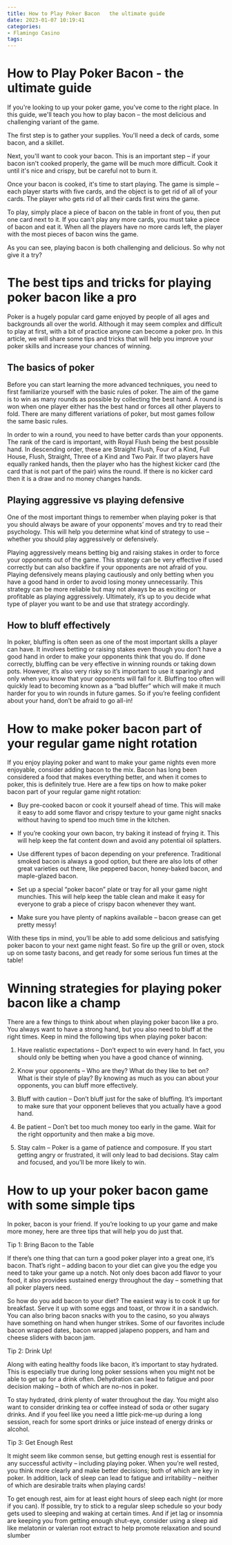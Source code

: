 ```yaml
---
title: How to Play Poker Bacon   the ultimate guide
date: 2023-01-07 10:19:41
categories:
- Flamingo Casino
tags:
---
```



#  How to Play Poker Bacon - the ultimate guide

If you're looking to up your poker game, you've come to the right place. In this guide, we'll teach you how to play bacon – the most delicious and challenging variant of the game.

The first step is to gather your supplies. You'll need a deck of cards, some bacon, and a skillet.

Next, you'll want to cook your bacon. This is an important step – if your bacon isn't cooked properly, the game will be much more difficult. Cook it until it's nice and crispy, but be careful not to burn it.

Once your bacon is cooked, it's time to start playing. The game is simple – each player starts with five cards, and the object is to get rid of all of your cards. The player who gets rid of all their cards first wins the game.

To play, simply place a piece of bacon on the table in front of you, then put one card next to it. If you can't play any more cards, you must take a piece of bacon and eat it. When all the players have no more cards left, the player with the most pieces of bacon wins the game.

As you can see, playing bacon is both challenging and delicious. So why not give it a try?

#  The best tips and tricks for playing poker bacon like a pro

Poker is a hugely popular card game enjoyed by people of all ages and backgrounds all over the world. Although it may seem complex and difficult to play at first, with a bit of practice anyone can become a poker pro. In this article, we will share some tips and tricks that will help you improve your poker skills and increase your chances of winning.

## The basics of poker

Before you can start learning the more advanced techniques, you need to first familiarize yourself with the basic rules of poker. The aim of the game is to win as many rounds as possible by collecting the best hand. A round is won when one player either has the best hand or forces all other players to fold. There are many different variations of poker, but most games follow the same basic rules.

In order to win a round, you need to have better cards than your opponents. The rank of the card is important, with Royal Flush being the best possible hand. In descending order, these are Straight Flush, Four of a Kind, Full House, Flush, Straight, Three of a Kind and Two Pair. If two players have equally ranked hands, then the player who has the highest kicker card (the card that is not part of the pair) wins the round. If there is no kicker card then it is a draw and no money changes hands.

## Playing aggressive vs playing defensive

One of the most important things to remember when playing poker is that you should always be aware of your opponents’ moves and try to read their psychology. This will help you determine what kind of strategy to use – whether you should play aggressively or defensively.

Playing aggressively means betting big and raising stakes in order to force your opponents out of the game. This strategy can be very effective if used correctly but can also backfire if your opponents are not afraid of you. Playing defensively means playing cautiously and only betting when you have a good hand in order to avoid losing money unnecessarily. This strategy can be more reliable but may not always be as exciting or profitable as playing aggressively. Ultimately, it’s up to you decide what type of player you want to be and use that strategy accordingly.

## How to bluff effectively

In poker, bluffing is often seen as one of the most important skills a player can have. It involves betting or raising stakes even though you don’t have a good hand in order to make your opponents think that you do. If done correctly, bluffing can be very effective in winning rounds or taking down pots. However, it’s also very risky so it’s important to use it sparingly and only when you know that your opponents will fall for it. Bluffing too often will quickly lead to becoming known as a “bad bluffer” which will make it much harder for you to win rounds in future games. So if you’re feeling confident about your hand, don’t be afraid to go all-in!

#  How to make poker bacon part of your regular game night rotation

If you enjoy playing poker and want to make your game nights even more enjoyable, consider adding bacon to the mix. Bacon has long been considered a food that makes everything better, and when it comes to poker, this is definitely true. Here are a few tips on how to make poker bacon part of your regular game night rotation:

* Buy pre-cooked bacon or cook it yourself ahead of time. This will make it easy to add some flavor and crispy texture to your game night snacks without having to spend too much time in the kitchen.

* If you’re cooking your own bacon, try baking it instead of frying it. This will help keep the fat content down and avoid any potential oil splatters.

* Use different types of bacon depending on your preference. Traditional smoked bacon is always a good option, but there are also lots of other great varieties out there, like peppered bacon, honey-baked bacon, and maple-glazed bacon.

* Set up a special “poker bacon” plate or tray for all your game night munchies. This will help keep the table clean and make it easy for everyone to grab a piece of crispy bacon whenever they want.

* Make sure you have plenty of napkins available – bacon grease can get pretty messy!

With these tips in mind, you’ll be able to add some delicious and satisfying poker bacon to your next game night feast. So fire up the grill or oven, stock up on some tasty bacons, and get ready for some serious fun times at the table!

#  Winning strategies for playing poker bacon like a champ

There are a few things to think about when playing poker bacon like a pro. You always want to have a strong hand, but you also need to bluff at the right times. Keep in mind the following tips when playing poker bacon:

1. Have realistic expectations – Don’t expect to win every hand. In fact, you should only be betting when you have a good chance of winning.

2. Know your opponents – Who are they? What do they like to bet on? What is their style of play? By knowing as much as you can about your opponents, you can bluff more effectively.

3. Bluff with caution – Don’t bluff just for the sake of bluffing. It’s important to make sure that your opponent believes that you actually have a good hand.

4. Be patient – Don’t bet too much money too early in the game. Wait for the right opportunity and then make a big move.

5. Stay calm – Poker is a game of patience and composure. If you start getting angry or frustrated, it will only lead to bad decisions. Stay calm and focused, and you’ll be more likely to win.

#  How to up your poker bacon game with some simple tips

In poker, bacon is your friend. If you’re looking to up your game and make more money, here are three tips that will help you do just that.

Tip 1: Bring Bacon to the Table

If there’s one thing that can turn a good poker player into a great one, it’s bacon. That’s right – adding bacon to your diet can give you the edge you need to take your game up a notch. Not only does bacon add flavor to your food, it also provides sustained energy throughout the day – something that all poker players need.

So how do you add bacon to your diet? The easiest way is to cook it up for breakfast. Serve it up with some eggs and toast, or throw it in a sandwich. You can also bring bacon snacks with you to the casino, so you always have something on hand when hunger strikes. Some of our favorites include bacon wrapped dates, bacon wrapped jalapeno poppers, and ham and cheese sliders with bacon jam.

Tip 2: Drink Up!

 Along with eating healthy foods like bacon, it’s important to stay hydrated. This is especially true during long poker sessions when you might not be able to get up for a drink often. Dehydration can lead to fatigue and poor decision making – both of which are no-nos in poker.

To stay hydrated, drink plenty of water throughout the day. You might also want to consider drinking tea or coffee instead of soda or other sugary drinks. And if you feel like you need a little pick-me-up during a long session, reach for some sport drinks or juice instead of energy drinks or alcohol.

Tip 3: Get Enough Rest

It might seem like common sense, but getting enough rest is essential for any successful activity – including playing poker. When you’re well rested, you think more clearly and make better decisions; both of which are key in poker. In addition, lack of sleep can lead to fatigue and irritability – neither of which are desirable traits when playing cards!

To get enough rest, aim for at least eight hours of sleep each night (or more if you can). If possible, try to stick to a regular sleep schedule so your body gets used to sleeping and waking at certain times. And if jet lag or insomnia are keeping you from getting enough shut-eye, consider using a sleep aid like melatonin or valerian root extract to help promote relaxation and sound slumber